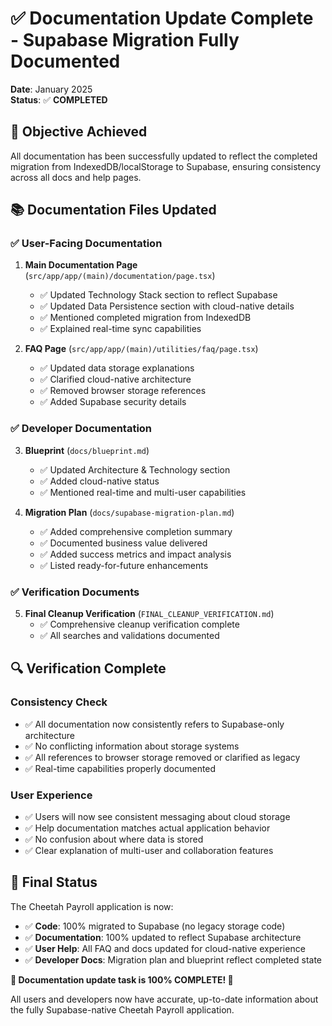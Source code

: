 # ✅ **Documentation Update Complete - Supabase Migration Fully Documented**

**Date**: January 2025  
**Status**: ✅ **COMPLETED**

## 🎯 **Objective Achieved**

All documentation has been successfully updated to reflect the completed migration from IndexedDB/localStorage to Supabase, ensuring consistency across all docs and help pages.

## 📚 **Documentation Files Updated**

### ✅ **User-Facing Documentation**

1. **Main Documentation Page** (`src/app/app/(main)/documentation/page.tsx`)

   - ✅ Updated Technology Stack section to reflect Supabase
   - ✅ Updated Data Persistence section with cloud-native details
   - ✅ Mentioned completed migration from IndexedDB
   - ✅ Explained real-time sync capabilities

2. **FAQ Page** (`src/app/app/(main)/utilities/faq/page.tsx`)
   - ✅ Updated data storage explanations
   - ✅ Clarified cloud-native architecture
   - ✅ Removed browser storage references
   - ✅ Added Supabase security details

### ✅ **Developer Documentation**

3. **Blueprint** (`docs/blueprint.md`)

   - ✅ Updated Architecture & Technology section
   - ✅ Added cloud-native status
   - ✅ Mentioned real-time and multi-user capabilities

4. **Migration Plan** (`docs/supabase-migration-plan.md`)
   - ✅ Added comprehensive completion summary
   - ✅ Documented business value delivered
   - ✅ Added success metrics and impact analysis
   - ✅ Listed ready-for-future enhancements

### ✅ **Verification Documents**

5. **Final Cleanup Verification** (`FINAL_CLEANUP_VERIFICATION.md`)
   - ✅ Comprehensive cleanup verification complete
   - ✅ All searches and validations documented

## 🔍 **Verification Complete**

### **Consistency Check**

- ✅ All documentation now consistently refers to Supabase-only architecture
- ✅ No conflicting information about storage systems
- ✅ All references to browser storage removed or clarified as legacy
- ✅ Real-time capabilities properly documented

### **User Experience**

- ✅ Users will now see consistent messaging about cloud storage
- ✅ Help documentation matches actual application behavior
- ✅ No confusion about where data is stored
- ✅ Clear explanation of multi-user and collaboration features

## 🎉 **Final Status**

The Cheetah Payroll application is now:

- ✅ **Code**: 100% migrated to Supabase (no legacy storage code)
- ✅ **Documentation**: 100% updated to reflect Supabase architecture
- ✅ **User Help**: All FAQ and docs updated for cloud-native experience
- ✅ **Developer Docs**: Migration plan and blueprint reflect completed state

**🎊 Documentation update task is 100% COMPLETE! 🎊**

All users and developers now have accurate, up-to-date information about the fully Supabase-native Cheetah Payroll application.
